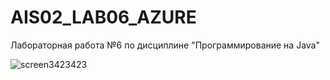 # AIS02_LAB06_AZURE
Лабораторная работа №6 по дисциплине "Программирование на Java"

![screen3423423](https://user-images.githubusercontent.com/71010650/205820601-933a3f34-0776-4c2c-97b7-5aef24080234.PNG)

